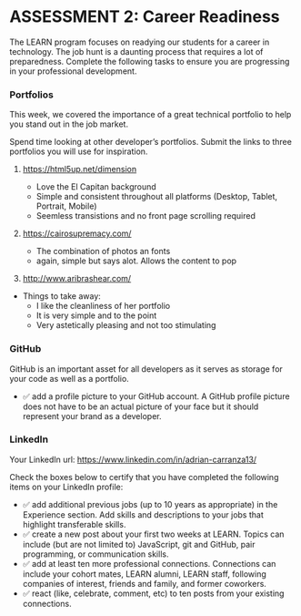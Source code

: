 # ASSESSMENT 2: Career Readiness

The LEARN program focuses on readying our students for a career in technology. The job hunt is a daunting process that requires a lot of preparedness. Complete the following tasks to ensure you are progressing in your professional development.

### Portfolios

This week, we covered the importance of a great technical portfolio to help you stand out in the job market.

Spend time looking at other developer’s portfolios. Submit the links to three portfolios you will use for inspiration.

1. https://html5up.net/dimension
    - Love the El Capitan background
    - Simple and consistent throughout all platforms (Desktop, Tablet, Portrait, Mobile)
    - Seemless transistions and no front page scrolling required

2. https://cairosupremacy.com/
    - The combination of photos an fonts
    - again, simple but says alot. Allows the content to pop

3. http://www.aribrashear.com/
- Things to take away:
    - I like the cleanliness of her portfolio
    - It is very simple and to the point
    - Very astetically pleasing and not too stimulating


### GitHub

GitHub is an important asset for all developers as it serves as storage for your code as well as a portfolio.

- ✅ add a profile picture to your GitHub account. A GitHub profile picture does not have to be an actual picture of your face but it should represent your brand as a developer.


### LinkedIn

Your LinkedIn url: https://www.linkedin.com/in/adrian-carranza13/

Check the boxes below to certify that you have completed the following items on your LinkedIn profile:

- ✅ add additional previous jobs (up to 10 years as appropriate) in the Experience section. Add skills and descriptions to your jobs that highlight transferable skills.
- ✅ create a new post about your first two weeks at LEARN. Topics can include (but are not limited to) JavaScript, git and GitHub, pair programming, or communication skills.
- ✅ add at least ten more professional connections. Connections can include your cohort mates, LEARN alumni, LEARN staff, following companies of interest, friends and family, and former coworkers.
- ✅ react (like, celebrate, comment, etc) to ten posts from your existing connections.
